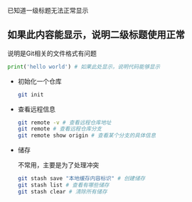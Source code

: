 已知道一级标题无法正常显示
## 如果此内容能显示，说明二级标题使用正常


说明是Git相关的文件格式有问题

```python
print('hello world') # 如果此处显示，说明代码能够显示
```
- 初始化一个仓库

  ```bash
  git init
  ```

- 查看远程信息

  ```bash
  git remote -v # 查看远程仓库地址
  git remote # 查看远程仓库分支
  git remote show origin # 查看某个分支的具体信息
  ```

- 储存 

  不常用，主要是为了处理冲突

  ```bash
  git stash save "本地缓存内容标识" # 创建储存
  git stash list # 查看有哪些储存
  git stash clear # 清除所有储存
  ```
